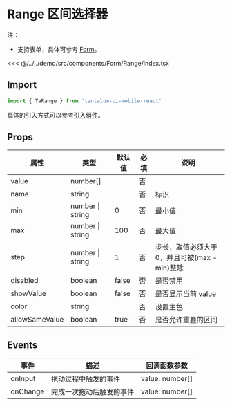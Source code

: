 # Range 区间选择器

注：

- 支持表单，具体可参考 [Form](./Form.md)。

<CodeDemo name="Range">

<<< @/../../demo/src/components/Form/Range/index.tsx

</CodeDemo>

## Import

```js
import { TaRange } from 'tantalum-ui-mobile-react'
```

具体的引入方式可以参考[引入组件](../guide/import.md)。

## Props

| 属性           | 类型             | 默认值 | 必填 | 说明                                          |
| -------------- | ---------------- | ------ | ---- | --------------------------------------------- |
| value          | number[]         |        | 否   |
| name           | string           |        | 否   | 标识                                          |
| min            | number \| string | 0      | 否   | 最小值                                        |
| max            | number \| string | 100    | 否   | 最大值                                        |
| step           | number \| string | 1      | 否   | 步长，取值必须大于 0，并且可被(max - min)整除 |
| disabled       | boolean          | false  | 否   | 是否禁用                                      |
| showValue      | boolean          | false  | 否   | 是否显示当前 value                            |
| color          | string           |        | 否   | 设置主色                                      |
| allowSameValue | boolean          | true   | 否   | 是否允许重叠的区间                            |

## Events

| 事件     | 描述                     | 回调函数参数    |
| -------- | ------------------------ | --------------- |
| onInput  | 拖动过程中触发的事件     | value: number[] |
| onChange | 完成一次拖动后触发的事件 | value: number[] |

